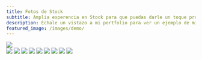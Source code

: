 ```yaml
---
title: Fotos de Stock 
subtitle: Amplia experencia en Stock para que puedas darle un toque profesional a tu negocio
description: Échale un vistazo a mi portfolio para ver un ejemplo de mis fotografias.
featured_image: /images/demo/
---
```


<script type="text/javascript">
	document.body.style.backgroundColor = 'black';
</script>

<div class="gallery" data-columns="1">
	<img src="/images/Pagina2Viajes/DJI_0160.jpg">
</div>

<div class="gallery" data-columns="3">	
	<img src="/images/Pagina2Viajes/7N1A2396.jpg">
	<img src="/images/Pagina2Viajes/7N1A3907.jpg">
	<img src="/images/Pagina2Viajes/7N1A5644.jpg">
	<img src="/images/Pagina2Viajes/7N1A5686.jpg">
	<img src="/images/Pagina2Viajes/7N1A5768.jpg">
	<img src="/images/Pagina2Viajes/7N1A0211.jpg">
	<img src="/images/Pagina2Viajes/7N1A0214.jpg">
	<img src="/images/Pagina2Viajes/7N1A0219.jpg">
	<img src="/images/Pagina2Viajes/7N1A0412.jpg">
</div>

